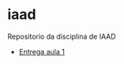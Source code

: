 # iaad
Repositorio da disciplina de IAAD
- [Entrega aula 1](https://github.com/mmxm0/iaad/tree/aula-01)
